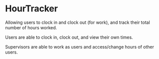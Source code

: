 # HourTracker
Allowing users to clock in and clock out (for work), and track their total number of hours worked.

Users are able to clock in, clock out, and view their own times.

Supervisors are able to work as users and access/change hours of other users.

